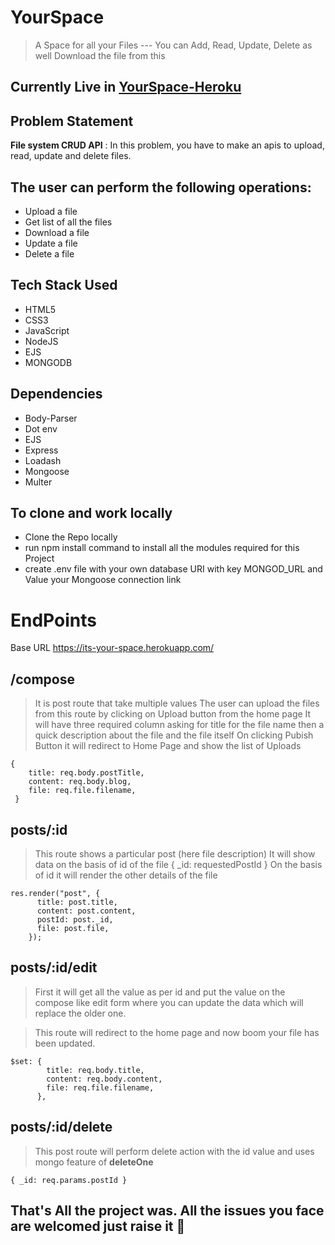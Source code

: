 # YourSpace 
> A Space for all your Files --- You can Add, Read, Update, Delete as well Download the file from this 


## Currently Live in [YourSpace-Heroku](https://its-your-space.herokuapp.com/)

## Problem Statement
**File system CRUD API** :
In this problem, you have to make an apis to upload,
read, update and delete files.

## The user can perform the following operations:

- Upload a file
- Get list of all the files
- Download a file
- Update a file
- Delete a file

## Tech Stack Used
- HTML5
- CSS3
- JavaScript
- NodeJS
- EJS
- MONGODB
## Dependencies 
- Body-Parser
- Dot env
- EJS
- Express
- Loadash
- Mongoose
- Multer

## To clone and work locally 
- Clone the Repo locally 
- run npm install command to install all the modules required for this Project
- create .env file with your own database URI with key MONGOD_URL and Value your Mongoose connection link

# EndPoints
Base URL https://its-your-space.herokuapp.com/

## /compose
> It is post route that take multiple values 
The user can upload the files from this route by clicking on Upload button from the home page 
It will have three required column asking for title for the file name then a quick description about the file and the file itself
On clicking Pubish Button it will redirect to Home Page and show the list of Uploads 
```
{
    title: req.body.postTitle,
    content: req.body.blog,
    file: req.file.filename,
 }
```

## posts/:id
> This route shows a particular post (here file description)
It will show data on the basis of id of the file { _id: requestedPostId }
On the basis of id it will render the other details of the file 
```
res.render("post", {
      title: post.title,
      content: post.content,
      postId: post._id,
      file: post.file,
    });
```
## posts/:id/edit 
> First it will get all the value as per id and put the value on the compose like edit form where you can update the data which will replace the older one.

> This route will redirect to the home page and now boom your file has been updated.
```
$set: {
        title: req.body.title,
        content: req.body.content,
        file: req.file.filename,
      },
```

## posts/:id/delete
> This post route will perform delete action with the id value and uses mongo feature of **deleteOne**
```
{ _id: req.params.postId }
```


## That's All the project was. All the issues you face are welcomed just raise it 	:gift_heart:
